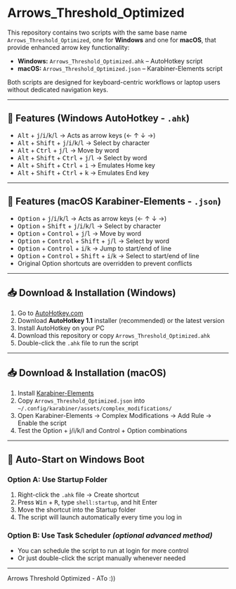 # Arrows_Threshold_Optimized

This repository contains two scripts with the same base name `Arrows_Threshold_Optimized`, one for **Windows** and one for **macOS**, that provide enhanced arrow key functionality:

- **Windows:** `Arrows_Threshold_Optimized.ahk` – AutoHotkey script  
- **macOS:** `Arrows_Threshold_Optimized.json` – Karabiner-Elements script  

Both scripts are designed for keyboard-centric workflows or laptop users without dedicated navigation keys.

---

## 🔧 Features (Windows AutoHotkey - `.ahk`)

- <kbd>Alt</kbd> + <kbd>j</kbd>/<kbd>i</kbd>/<kbd>k</kbd>/<kbd>l</kbd> → Acts as arrow keys (← ↑ ↓ →)  
- <kbd>Alt</kbd> + <kbd>Shift</kbd> + <kbd>j</kbd>/<kbd>i</kbd>/<kbd>k</kbd>/<kbd>l</kbd> → Select by character  
- <kbd>Alt</kbd> + <kbd>Ctrl</kbd> + <kbd>j</kbd>/<kbd>l</kbd> → Move by word  
- <kbd>Alt</kbd> + <kbd>Shift</kbd> + <kbd>Ctrl</kbd> + <kbd>j</kbd>/<kbd>l</kbd> → Select by word  
- <kbd>Alt</kbd> + <kbd>Shift</kbd> + <kbd>Ctrl</kbd> + <kbd>i</kbd> → Emulates Home key  
- <kbd>Alt</kbd> + <kbd>Shift</kbd> + <kbd>Ctrl</kbd> + <kbd>k</kbd> → Emulates End key  

---

## 🔧 Features (macOS Karabiner-Elements - `.json`)

- <kbd>Option</kbd> + <kbd>j</kbd>/<kbd>i</kbd>/<kbd>k</kbd>/<kbd>l</kbd> → Acts as arrow keys (← ↑ ↓ →)  
- <kbd>Option</kbd> + <kbd>Shift</kbd> + <kbd>j</kbd>/<kbd>i</kbd>/<kbd>k</kbd>/<kbd>l</kbd> → Select by character  
- <kbd>Option</kbd> + <kbd>Control</kbd> + <kbd>j</kbd>/<kbd>l</kbd> → Move by word  
- <kbd>Option</kbd> + <kbd>Control</kbd> + <kbd>Shift</kbd> + <kbd>j</kbd>/<kbd>l</kbd> → Select by word  
- <kbd>Option</kbd> + <kbd>Control</kbd> + <kbd>i</kbd>/<kbd>k</kbd> → Jump to start/end of line  
- <kbd>Option</kbd> + <kbd>Control</kbd> + <kbd>Shift</kbd> + <kbd>i</kbd>/<kbd>k</kbd> → Select to start/end of line  
- Original Option shortcuts are overridden to prevent conflicts
---

## 📥 Download & Installation (Windows)

1. Go to [AutoHotkey.com](https://www.autohotkey.com/)  
2. Download **AutoHotkey 1.1** installer (recommended) or the latest version  
3. Install AutoHotkey on your PC  
4. Download this repository or copy `Arrows_Threshold_Optimized.ahk`  
5. Double-click the `.ahk` file to run the script  

---

## 📥 Download & Installation (macOS)

1. Install [Karabiner-Elements](https://karabiner-elements.pqrs.org/)  
2. Copy `Arrows_Threshold_Optimized.json` into `~/.config/karabiner/assets/complex_modifications/`  
3. Open Karabiner-Elements → Complex Modifications → Add Rule → Enable the script  
4. Test the Option + j/i/k/l and Control + Option combinations  

---

## 🚀 Auto-Start on Windows Boot

### Option A: Use Startup Folder
1. Right-click the `.ahk` file → Create shortcut  
2. Press <kbd>Win</kbd> + <kbd>R</kbd>, type `shell:startup`, and hit Enter  
3. Move the shortcut into the Startup folder  
4. The script will launch automatically every time you log in

### Option B: Use Task Scheduler *(optional advanced method)*
- You can schedule the script to run at login for more control  
- Or just double-click the script manually whenever needed  

---

Arrows Threshold Optimized - ATo :))
